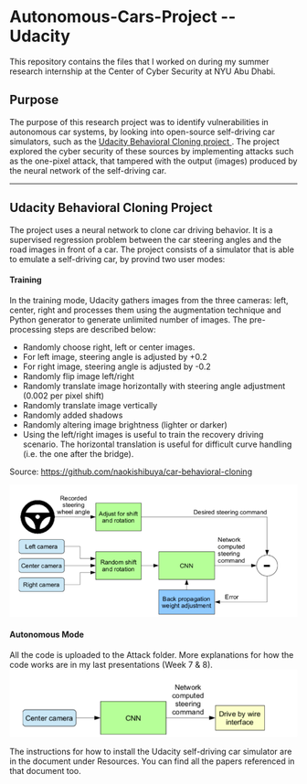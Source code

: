 # Autonomous-Cars-Project -- Udacity

This repository contains the files that I worked on during my summer research internship at the Center of Cyber Security at NYU Abu Dhabi. 

<h2>Purpose</h2>
The purpose of this research project was to identify vulnerabilities in autonomous car systems, by looking into open-source self-driving car simulators, such as the <a href = "https://github.com/udacity/CarND-Behavioral-Cloning-P3"> Udacity Behavioral Cloning project </a>. The project explored the cyber security of these sources by implementing attacks such as the one-pixel attack, that tampered with the output (images) produced by the neural network of the self-driving car.

 
<hr>
<h2>Udacity Behavioral Cloning Project</h2>
The project uses a neural network to clone car driving behavior. It is a supervised regression problem between the car steering angles and the road images in front of a car. The project consists of a simulator that is able to emulate a self-driving car, by provind two user modes:
<h4>Training</h4>
In the training mode, Udacity gathers images from the three cameras: left, center, right and processes them using the augmentation technique and Python generator to generate unlimited number of images. The pre-processing steps are described below:

<ul>
 <li>Randomly choose right, left or center images.</li>
  <li>For left image, steering angle is adjusted by +0.2</li>
 <li>For right image, steering angle is adjusted by -0.2</li>
 <li>Randomly flip image left/right</li>
 <li>Randomly translate image horizontally with steering angle adjustment (0.002 per pixel shift)</li>
 <li>Randomly translate image vertically</li>
 <li>Randomly added shadows</li>
 <li>Randomly altering image brightness (lighter or darker)</li>
 <li>Using the left/right images is useful to train the recovery driving scenario. The horizontal translation is useful for difficult curve handling (i.e. the one after the bridge).</li>
</ul>

Source: https://github.com/naokishibuya/car-behavioral-cloning 

<img src = "Training.png">
<h4>Autonomous Mode</h4>
All the code is uploaded to the Attack folder. More explanations for how the code works are in my last presentations (Week 7 & 8). 

<img src = "AutonomousMode.png">

The instructions for how to install the Udacity self-driving car simulator are in the document under Resources. You can find all the papers referenced in that document too. 
